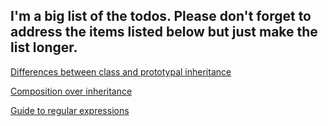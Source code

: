 ## I'm a big list of the todos. Please don't forget to address the items listed below but just make the list longer.

[Differences between class and prototypal inheritance](https://medium.com/javascript-scene/master-the-javascript-interview-what-s-the-difference-between-class-prototypal-inheritance-e4cd0a7562e9)

[Composition over inheritance](https://youtu.be/wfMtDGfHWpA)

[Guide to regular expressions](https://flaviocopes.com/javascript-regular-expressions/)
